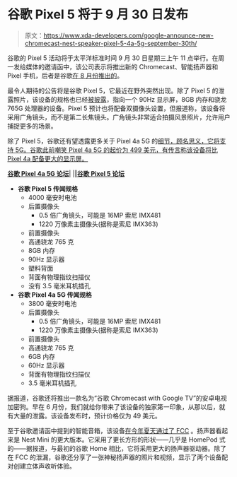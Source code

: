 # 谷歌 Pixel 5 将于 9 月 30 日发布

> 原文：<https://www.xda-developers.com/google-announce-new-chromecast-nest-speaker-pixel-5-4a-5g-september-30th/>

谷歌的 Pixel 5 活动将于太平洋标准时间 9 月 30 日星期三上午 11 点举行。在周一发给媒体的邀请函中，该公司表示将推出新的 Chromecast、智能扬声器和 Pixel 手机，后者是谷歌[在 8 月份推出的](https://www.xda-developers.com/google-pixel-4a-5g-pixel-5-teaser-fall-launch/)。

最令人期待的公告将是谷歌 Pixel 5，它最近在野外突然出现。除了 Pixel 5 的泄露照片，该设备的规格也已经[被披露](https://www.xda-developers.com/google-pixel-5-specs-snapdragon-765g-90hz-display-wide-angle-camera-8gb-ram/)，指向一个 90Hz 显示屏，8GB 内存和骁龙 765G 处理器的设备。Pixel 5 预计也将配备双摄像头设置，但报道称，该设备将采用广角镜头，而不是第二长焦镜头。广角镜头非常适合拍摄风景照片，允许用户捕捉更多的场景。

除了 Pixel 5，谷歌还有望透露更多关于 Pixel 4a 5G 的[细节，顾名思义，它将支持 5G。谷歌此前嘲笑 Pixel 4a 5G 的起价为 499 美元，有传言称该设备将比 Pixel 4a 配备更大的显示屏。](https://www.xda-developers.com/google-pixel-4a-5g-pixel-5-live-image-specs-leak/)

**[谷歌 Pixel 4a 5G 论坛](https://forum.xda-developers.com/pixel-4a-5g)**| |**|[谷歌 Pixel 5 论坛](https://forum.xda-developers.com/pixel-5)**

*   **谷歌 Pixel 5 传闻规格**
    *   4000 毫安时电池
    *   后置摄像头
        *   0.5 倍广角镜头，可能是 16MP 索尼 IMX481
        *   1220 万像素主摄像头(据称是索尼 IMX363)
    *   前置摄像头
    *   高通骁龙 765 克
    *   8GB 内存
    *   90Hz 显示器
    *   塑料背面
    *   背面有物理指纹扫描仪
    *   没有 3.5 毫米耳机插孔
*   **谷歌 Pixel 4a 5G 传闻规格**
    *   3800 毫安时电池
    *   后置摄像头
        *   0.5 倍广角镜头，可能是 16MP 索尼 IMX481
        *   1220 万像素主摄像头(据称是索尼 IMX363)
    *   前置摄像头
    *   高通骁龙 765 克
    *   6GB 内存
    *   60Hz 显示器
    *   背面有物理指纹扫描仪
    *   3.5 毫米耳机插孔

据报道，谷歌还将推出一款名为“谷歌 Chromecast with Google TV”的安卓电视加密狗。早在 6 月份，我们就给你带来了该设备的独家第一印象，从那以后，就有大量的泄露。该设备发布时，预计价格仅为 49 美元。

至于谷歌邀请函中提到的智能音箱，该设备[在今年夏天通过了 FCC](https://www.xda-developers.com/google-home-nest-smart-speaker-successor-leak/) 。扬声器看起来是 Nest Mini 的更大版本。它采用了更长方形的形状——几乎是 HomePod 式的——据报道，与最初的谷歌 Home 相比，它将采用更大的扬声器驱动器。除了在 FCC 的泄漏，谷歌还分享了一张神秘扬声器的照片和视频，显示了两个设备配对创建立体声收听体验。